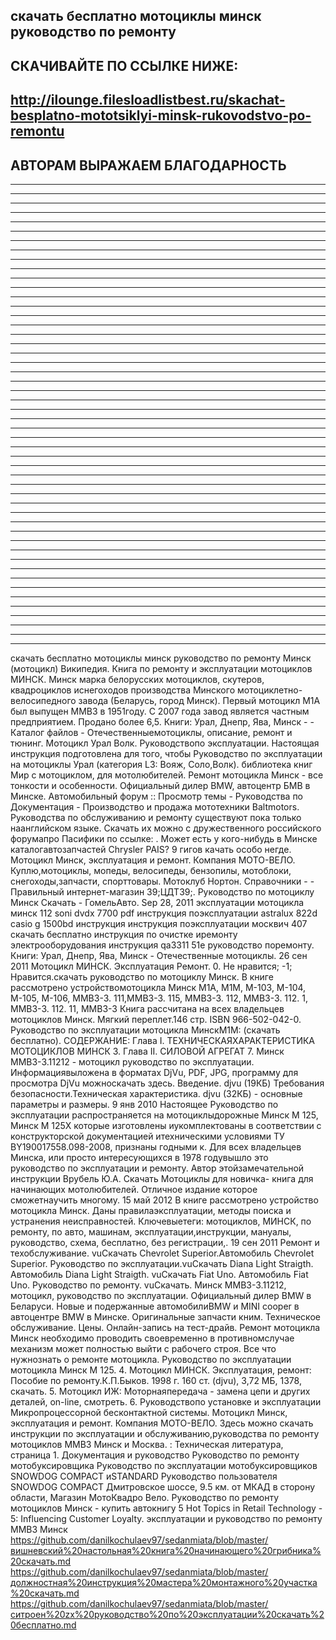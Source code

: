 скачать бесплатно мотоциклы минск руководство по ремонту
--------------------------------------------------
СКАЧИВАЙТЕ ПО ССЫЛКЕ НИЖЕ:
--------------------------------------------------
http://ilounge.filesloadlistbest.ru/skachat-besplatno-mototsiklyi-minsk-rukovodstvo-po-remontu
--------------------------------------------------
АВТОРАМ ВЫРАЖАЕМ БЛАГОДАРНОСТЬ
--------------------------------------------------
--------------------------------------------------
--------------------------------------------------
--------------------------------------------------
--------------------------------------------------
--------------------------------------------------
--------------------------------------------------
--------------------------------------------------
--------------------------------------------------
--------------------------------------------------
--------------------------------------------------
--------------------------------------------------
--------------------------------------------------
--------------------------------------------------
--------------------------------------------------
--------------------------------------------------
--------------------------------------------------
--------------------------------------------------
--------------------------------------------------
--------------------------------------------------
--------------------------------------------------
--------------------------------------------------
--------------------------------------------------
--------------------------------------------------
--------------------------------------------------
--------------------------------------------------
--------------------------------------------------
--------------------------------------------------
--------------------------------------------------
--------------------------------------------------
--------------------------------------------------
--------------------------------------------------
--------------------------------------------------
--------------------------------------------------
--------------------------------------------------
--------------------------------------------------
--------------------------------------------------
--------------------------------------------------
--------------------------------------------------
--------------------------------------------------
--------------------------------------------------
--------------------------------------------------
--------------------------------------------------
--------------------------------------------------
--------------------------------------------------
--------------------------------------------------
--------------------------------------------------
--------------------------------------------------
--------------------------------------------------
--------------------------------------------------
--------------------------------------------------
скачать бесплатно мотоциклы минск руководство по ремонту Минск (мотоцикл)  Википедия. Книга по ремонту и эксплуатации мотоциклов МИНСК. Минск  марка белорусских мотоциклов, скутеров, квадроциклов иснегоходов производства Минского мотоциклетно-велосипедного завода (Беларусь, город Минск). Первый мотоцикл M1A был выпущен ММВЗ в 1951году. С 2007 года завод является частным предприятием. Продано более 6,5. Книги: Урал, Днепр, Ява, Минск - - Каталог файлов - Отечественныемотоциклы, описание, ремонт и тюнинг.  Мотоцикл Урал Волк. Руководствопо эксплуатации. Настоящая инструкция подготовлена для того, чтобы Руководство по эксплуатации на мотоциклы Урал (категория LЗ: Вояж, Соло,Волк). библиотека книг Мир с мотоциклом, для мотолюбителей. Ремонт мотоцикла Минск - все тонкости и особенности. Официальный дилер BMW, автоцентр БМВ в Минске. Автомобильный форум  :: Просмотр темы - Руководства по
Документация - Производство и продажа мототехники Baltmotors. Руководства по обслуживанию и ремонту существуют пока только наанглийском языке. Скачать их можно с дружественного российского форумапро Пасифики по ссылке: . Может есть у кого-нибудь в Минске каталогавтозапчастей Сhrysler PAIS? 9 гигов качать особо негде. Мотоцикл Минск, эксплуатация и ремонт. Компания МОТО-ВЕЛО. Куплю,мотоциклы, мопеды, велосипеды, бензопилы, мотоблоки, снегоходы,запчасти, спорттовары. Мотоклуб Нортон. Справочники - - Правильный интернет-магазин 39;ЦДТ39;. Руководство по мотоциклу Минск  Скачать - ГомельАвто. Sep 28, 2011   эксплуатации мотоцикла минск 112 soni dvdx 7700 pdf инструкция поэксплуатации astralux 822d casio g 1500bd инструкция инструкция поэксплуатации москвич 407 скачать бесплатно инструкция по очистке иремонту электрооборудования инструкция qa3311 51e руководство поремонту. Книги: Урал, Днепр, Ява, Минск - Отечественные мотоциклы. 26 сен 2011  Мотоцикл МИНСК. Эксплуатация Ремонт. 0. Не нравится; -1; Нравится.скачать руководство по мотоциклу Минск. В книге рассмотрено устройствомотоцикла Минск М1А, М1М, М-103, М-104, М-105, М-106, ММВЗ-3. 111,ММВЗ-3. 115, ММВЗ-3. 112, ММВЗ-3. 112. 1, ММВЗ-3. 112. 11, ММВЗ-3
Книга рассчитана на всех владельцев мотоциклов Минск. Мягкий переплет.146 стр. ISBN 966-502-042-0. Руководство по эксплуатации мотоцикла МинскМ1М: (скачать бесплатно). СОДЕРЖАНИЕ: Глава I. ТЕХНИЧЕСКАЯХАРАКТЕРИСТИКА МОТОЦИКЛОВ МИНСК 3. Глава II. СИЛОВОЙ АГРЕГАТ 7. Минск ММВЗ-3.11212 - мотоцикл руководство по эксплуатации. Информациявыложена в форматах DjVu, PDF, JPG, программу для просмотра DjVu можноскачать здесь.  Введение. djvu (19КБ)   Требования безопасности.Техническая характеристика. djvu (32КБ) - основные параметры и размеры. 9 янв 2010  Настоящее Руководство по эксплуатации распространяется на мотоциклыдорожные Минск М 125, Минск М 125Х которые изготовлены иукомплектованы в соответствии с конструкторской документацией итехническими условиями ТУ BY190017558.098-2008, признаны годными к. Для всех владельцев Минска, или просто интересующихся в 1978 годувышло это руководство по эксплуатации и ремонту. Автор этойзамечательной инструкции Врубель Ю.А.  Скачать Мотоциклы для новичка- книга для начинающих мотолюбителей. Отличное издание которое сможетнаучить многому. 15 май 2012  В книге рассмотрено устройство мотоцикла Минск. Даны правилаэксплуатации, методы поиска и устранения неисправностей.  Ключевыетеги: мотоциклов, МИНСК, по ремонту, по авто, машинам, эксплуатации,инструкции, мануалы, руководство, схема, бесплатно, без регистрации,. 19 сен 2011  Ремонт и техобслуживание. vuСкачать Chevrolet Superior.Автомобиль Chevrolet Superior. Руководство по эксплуатации.vuСкачать Diana Light Straigth. Автомобиль Diana Light Straigth. vuСкачать Fiat Uno. Автомобиль Fiat Uno. Руководство по ремонту. vuСкачать. Минск ММВЗ-3.11212, мотоцикл, руководство по эксплуатации. Официальный дилер BMW в Беларуси. Новые и подержанные автомобилиBMW и MINI cooper в автоцентре BMW в Минске. Оригинальные запчасти кним. Техническое обслуживание. Цены. Онлайн-запись на тест-драйв.
Ремонт мотоцикла Минск необходимо проводить своевременно в противномслучае механизм может полностью выйти с рабочего строя. Все что нужнознать о ремонте мотоцикла. Руководство по эксплуатации мотоцикла Минск М 125. 4. Мотоцикл МИНСК. Эксплуатация, ремонт: Пособие по ремонту.К.П.Быков. 1998 г. 160 ст. (djvu), 3,72 МБ, 1378, скачать. 5. Мотоцикл ИЖ: Моторнаяпередача - замена цепи и других деталей, on-line, смотреть. 6. Руководствопо установке и эксплуатации Микропроцессорной бесконтактной системы. Мотоцикл Минск, эксплуатация и ремонт. Компания МОТО-ВЕЛО. Здесь можно скачать инструкции по эксплуатации и обслуживанию,руководства по ремонту мотоциклов ММВЗ Минск и Москва. : Техническая литература, страница 1. Документация и руководство  Руководство по ремонту мотобуксировщика Руководство по эксплуатации мотобуксировщиков SNOWDOG COMPACT иSTANDARD  Руководство пользователя SNOWDOG COMPACT Дмитровское шоссе, 9.5 км. от МКАД в сторону области, Магазин МотоКвадро Вело. Руководство по ремонту мотоциклов Минск - купить автокнигу
5 Hot Topics in Retail Technology - 5: Influencing Customer Loyalty. эксплуатации и руководство по ремонту ММВЗ Минск
https://github.com/danilkochulaev97/sedanmiata/blob/master/вишневский%20настольная%20книга%20начинающего%20грибника%20скачать.md
https://github.com/danilkochulaev97/sedanmiata/blob/master/должностная%20инструкция%20мастера%20монтажного%20участка%20скачать.md
https://github.com/danilkochulaev97/sedanmiata/blob/master/ситроен%20zx%20руководство%20по%20эксплуатации%20скачать%20бесплатно.md